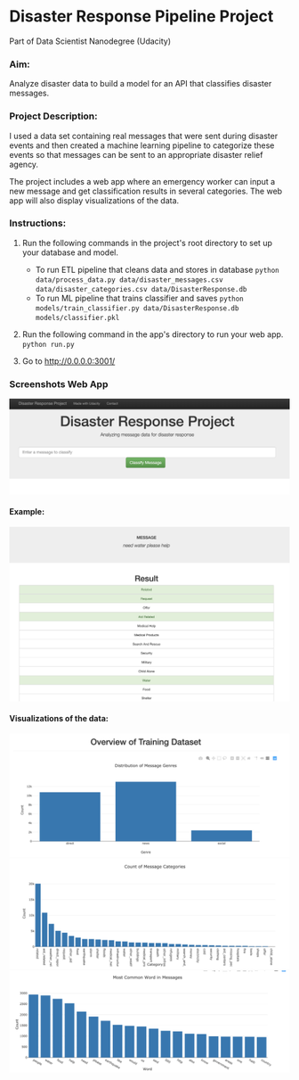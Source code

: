 # Disaster Response Pipeline Project
Part of Data Scientist Nanodegree (Udacity)

### Aim:
Analyze disaster data to build a model for an API that classifies disaster messages.

### Project Description:
I used a data set containing real messages that were sent during disaster events and then created a machine learning pipeline to categorize these events so that messages can be sent to an appropriate disaster relief agency.

The project includes a web app where an emergency worker can input a new message and get classification results in several categories. The web app will also display visualizations of the data.

### Instructions:
1. Run the following commands in the project's root directory to set up your database and model.

    - To run ETL pipeline that cleans data and stores in database
        `python data/process_data.py data/disaster_messages.csv data/disaster_categories.csv data/DisasterResponse.db`
    - To run ML pipeline that trains classifier and saves
        `python models/train_classifier.py data/DisasterResponse.db models/classifier.pkl`

2. Run the following command in the app's directory to run your web app.
    `python run.py`

3. Go to http://0.0.0.0:3001/

### Screenshots Web App

![Sample Input](screenshots/one.png)

#### Example:
![Sample Output](screenshots/five.png)

#### Visualizations of the data:
![two](screenshots/two.png)
![three](screenshots/three.png)
![four](screenshots/four.png)



